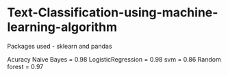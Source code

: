 # Text-Classification-using-machine-learning-algorithm

Packages used - sklearn and pandas


Acuracy 
Naive Bayes = 0.98
LogisticRegression = 0.98
svm = 0.86
Random forest = 0.97
